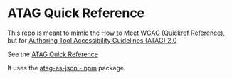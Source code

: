 # ATAG Quick Reference

This repo is meant to mimic the [How to Meet WCAG (Quickref Reference)](https://www.w3.org/WAI/WCAG21/quickref/), but for [Authoring Tool Accessibility Guidelines (ATAG) 2.0](https://www.w3.org/TR/ATAG20/)

See the [ATAG Quick Reference](atagscs.html)

It uses the [atag-as-json - npm](https://www.npmjs.com/package/atag-as-json) package.
